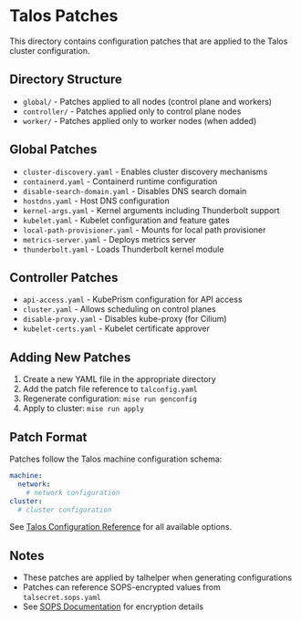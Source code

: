 # Talos Patches

This directory contains configuration patches that are applied to the Talos cluster configuration.

## Directory Structure

- `global/` - Patches applied to all nodes (control plane and workers)
- `controller/` - Patches applied only to control plane nodes
- `worker/` - Patches applied only to worker nodes (when added)

## Global Patches

- `cluster-discovery.yaml` - Enables cluster discovery mechanisms
- `containerd.yaml` - Containerd runtime configuration
- `disable-search-domain.yaml` - Disables DNS search domain
- `hostdns.yaml` - Host DNS configuration
- `kernel-args.yaml` - Kernel arguments including Thunderbolt support
- `kubelet.yaml` - Kubelet configuration and feature gates
- `local-path-provisioner.yaml` - Mounts for local path provisioner
- `metrics-server.yaml` - Deploys metrics server
- `thunderbolt.yaml` - Loads Thunderbolt kernel module

## Controller Patches

- `api-access.yaml` - KubePrism configuration for API access
- `cluster.yaml` - Allows scheduling on control planes
- `disable-proxy.yaml` - Disables kube-proxy (for Cilium)
- `kubelet-certs.yaml` - Kubelet certificate approver

## Adding New Patches

1. Create a new YAML file in the appropriate directory
2. Add the patch file reference to `talconfig.yaml`
3. Regenerate configuration: `mise run genconfig`
4. Apply to cluster: `mise run apply`

## Patch Format

Patches follow the Talos machine configuration schema:
```yaml
machine:
  network:
    # network configuration
cluster:
  # cluster configuration
```

See [Talos Configuration Reference](https://www.talos.dev/latest/reference/configuration/) for all available options.

## Notes

- These patches are applied by talhelper when generating configurations
- Patches can reference SOPS-encrypted values from `talsecret.sops.yaml`
- See [SOPS Documentation](https://github.com/getsops/sops) for encryption details